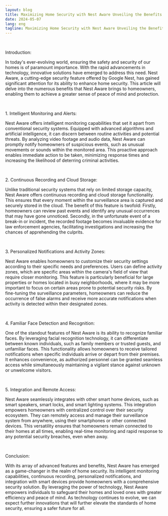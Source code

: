 ```yaml
---
layout: blog
title: Maximizing Home Security with Nest Aware Unveiling the Benefits
date: 2024-05-07
lang: eng
tagline: Maximizing Home Security with Nest Aware Unveiling the Benefits
---
```

<p><br /></p><p>Introduction:</p><p>In today's ever-evolving world, ensuring the safety and security of our homes is of paramount importance. With the rapid advancements in technology, innovative solutions have emerged to address this need. Nest Aware, a cutting-edge security feature offered by Google Nest, has gained significant attention for its ability to enhance home security. This article will delve into the numerous benefits that Nest Aware brings to homeowners, enabling them to achieve a greater sense of peace of mind and protection.</p><p><br /></p><p>1. Intelligent Monitoring and Alerts:</p><p>Nest Aware offers intelligent monitoring capabilities that set it apart from conventional security systems. Equipped with advanced algorithms and artificial intelligence, it can discern between routine activities and potential threats. By analyzing video footage and audio data, Nest Aware can promptly notify homeowners of suspicious events, such as unusual movements or sounds within the monitored area. This proactive approach enables immediate action to be taken, minimizing response times and increasing the likelihood of deterring criminal activities.</p><p><br /></p><p>2. Continuous Recording and Cloud Storage:</p><p>Unlike traditional security systems that rely on limited storage capacity, Nest Aware offers continuous recording and cloud storage functionality. This ensures that every moment within the surveillance area is captured and securely stored in the cloud. The benefit of this feature is twofold: Firstly, homeowners can review past events and identify any unusual occurrences that may have gone unnoticed. Secondly, in the unfortunate event of a break-in or incident, the recorded footage becomes invaluable evidence for law enforcement agencies, facilitating investigations and increasing the chances of apprehending the culprits.</p><p><br /></p><p>3. Personalized Notifications and Activity Zones:</p><p>Nest Aware enables homeowners to customize their security settings according to their specific needs and preferences. Users can define activity zones, which are specific areas within the camera's field of view that require closer monitoring. This feature is particularly beneficial for large properties or homes located in busy neighborhoods, where it may be more important to focus on certain areas prone to potential security risks. By fine-tuning the surveillance parameters, homeowners can reduce the occurrence of false alarms and receive more accurate notifications when activity is detected within their designated zones.</p><p><br /></p><p>4. Familiar Face Detection and Recognition:</p><p>One of the standout features of Nest Aware is its ability to recognize familiar faces. By leveraging facial recognition technology, it can differentiate between known individuals, such as family members or trusted guests, and unfamiliar faces. This functionality allows homeowners to receive tailored notifications when specific individuals arrive or depart from their premises. It enhances convenience, as authorized personnel can be granted seamless access while simultaneously maintaining a vigilant stance against unknown or unwelcome visitors.</p><p><br /></p><p>5. Integration and Remote Access:</p><p>Nest Aware seamlessly integrates with other smart home devices, such as smart speakers, smart locks, and smart lighting systems. This integration empowers homeowners with centralized control over their security ecosystem. They can remotely access and manage their surveillance system from anywhere, using their smartphones or other connected devices. This versatility ensures that homeowners remain connected to their homes at all times, enabling real-time monitoring and rapid response to any potential security breaches, even when away.</p><p><br /></p><p>Conclusion:</p><p>With its array of advanced features and benefits, Nest Aware has emerged as a game-changer in the realm of home security. Its intelligent monitoring capabilities, continuous recording, personalized notifications, and integration with smart devices provide homeowners with a comprehensive security solution. By leveraging the power of technology, Nest Aware empowers individuals to safeguard their homes and loved ones with greater efficiency and peace of mind. As technology continues to evolve, we can expect further innovations that will further elevate the standards of home security, ensuring a safer future for all.</p>
